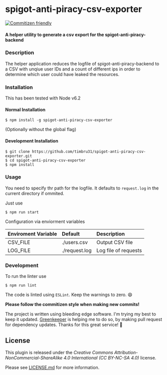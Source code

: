 # spigot-anti-piracy-csv-exporter
[![Commitizen friendly](https://img.shields.io/badge/commitizen-friendly-brightgreen.svg)](http://commitizen.github.io/cz-cli/)

#### A helper utility to generate a csv export for the spigot-anti-piracy-backend

### Description

The helper application reduces the logfile of spigot-anti-piracy-backend to a CSV with unqiue user IDs and a count of different ips in order to determine which user could have leaked the resources.

### Installation

This has been tested with Node v6.2

#### Normal Installation

```shell
$ npm install -g spigot-anti-piracy-csv-exporter
```

(Optionally without the global flag)

#### Development Installation

```shell
$ git clone https://github.com/timbru31/spigot-anti-piracy-csv-exporter.git
$ cd spigot-anti-piracy-csv-exporter
$ npm install
```

### Usage

You need to specify thr path for the logfile. It defaults to `request.log` in the current directory if ommited.

Just use
```shell
$ npm run start
```

Configuration via enviorment variables

| Enviroment Variable | Default | Description |
|:------------- |:------------- |:----- |
| CSV_FILE | ./users.csv | Output CSV file |
| LOG_FILE | ./request.log | Log file of requests |

### Development

To run the linter use
```shell
$ npm run lint
```

The code is linted using `ESLint`.
Keep the warnings to zero. :smile:

**Please follow the commitizen style when making new commits!**

The project is written using bleeding edge software. I'm trying my best to keep it updated.
[Greenkeeper](http://greenkeeper.io) is helping me to do so, by making pull request for dependency updates. Thanks for this great service! :rocket:

## License
This plugin is released under the
*Creative Commons Attribution-NonCommercial-ShareAlike 4.0 International (CC BY-NC-SA 4.0)* license.

Please see [LICENSE.md](LICENSE.md) for more information.
